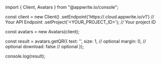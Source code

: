 import { Client, Avatars } from "@appwrite.io/console";

const client = new Client()
    .setEndpoint('https://<REGION>.cloud.appwrite.io/v1') // Your API Endpoint
    .setProject('<YOUR_PROJECT_ID>'); // Your project ID

const avatars = new Avatars(client);

const result = avatars.getQR({
    text: '<TEXT>',
    size: 1, // optional
    margin: 0, // optional
    download: false // optional
});

console.log(result);
